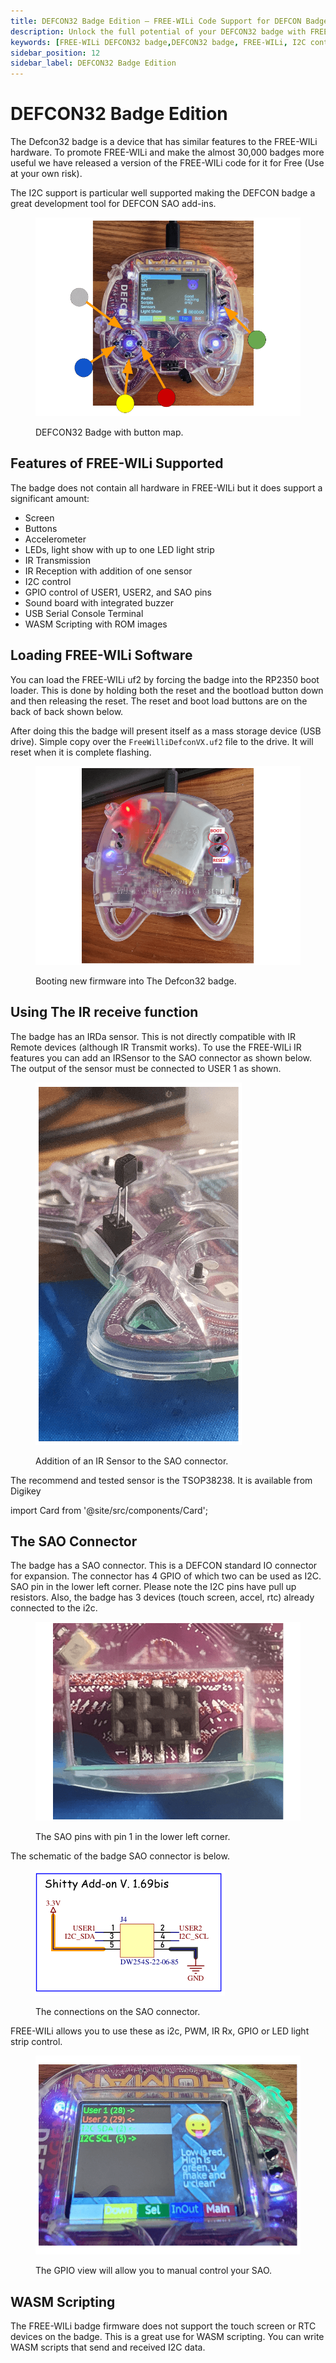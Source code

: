```yaml
---
title: DEFCON32 Badge Edition – FREE-WILi Code Support for DEFCON Badge | I2C, IR, and GPIO Control
description: Unlock the full potential of your DEFCON32 badge with FREE-WILi code support. Enable I2C, GPIO, IR, LEDs, and more. Learn how to load the FREE-WILi uf2 file and use the SAO connector for IR receive and expansion.
keywords: [FREE-WILi DEFCON32 badge,DEFCON32 badge, FREE-WILi, I2C control, IR transmission, IR reception, GPIO, SAO connector, FREE-WILi firmware, WASM scripting, LED control, badge development, USB serial terminal, RP2350 bootloader, TSOP38238]
sidebar_position: 12
sidebar_label: DEFCON32 Badge Edition
---
```


# DEFCON32 Badge Edition

The Defcon32 badge is a device that has similar features to the FREE-WILi hardware. To promote FREE-WILi and make the almost 30,000 badges more useful we have released a version of the FREE-WILi code for it for Free (Use at your own risk).

The I2C support is particular well supported making the DEFCON badge a great development tool for DEFCON SAO add-ins.

<div class="text--center">

<figure>

![DEFCON32 Badge with button mapt](./assets/button-map.png "DEFCON32 Badge with button map")
<figcaption>DEFCON32 Badge with button map.</figcaption>
</figure>
</div>

## Features of FREE-WILi Supported

The badge does not contain all hardware in FREE-WILi but it does support a significant amount:

* Screen
* Buttons
* Accelerometer
* LEDs, light show with up to one LED light strip
* IR Transmission
* IR Reception with addition of one sensor
* I2C control
* GPIO control of USER1, USER2, and SAO pins
* Sound board with integrated buzzer
* USB Serial Console Terminal
* WASM Scripting with ROM images

## Loading FREE-WILi Software

You can load the FREE-WILi uf2 by forcing the badge into the RP2350 boot loader. This is done by holding both the reset and the bootload button down and then releasing the reset. The reset and boot load buttons are on the back of back shown below.

After doing this the badge will present itself as a mass storage device (USB drive). Simple copy over the `FreeWilliDefconVX.uf2` file to the drive. It will reset when it is complete flashing.

<div class="text--center">

<figure>

![Booting new firmware into The Defcon32 badge](./assets/booting-firmware.png "Booting new firmware into The Defcon32 badge")
<figcaption>Booting new firmware into The Defcon32 badge.</figcaption>
</figure>
</div>

## Using The IR receive function

The badge has an IRDa sensor. This is not directly compatible with IR Remote devices (although IR Transmit works). To use the FREE-WILi IR features you can add an IRSensor to the SAO connector as shown below. The output of the sensor must be connected to USER 1 as shown.

<div class="text--center">

<figure>

![Addition of an IR Sensor to the SAO connector](./assets/IR-sensor.png "Addition of an IR Sensor to the SAO connector")
<figcaption>Addition of an IR Sensor to the SAO connector.</figcaption>
</figure>
</div>

The recommend and tested sensor is the TSOP38238. It is available from Digikey

import Card from '@site/src/components/Card'; 

<Card 
  title="TSOP38238 | DigiKey Electronics"
  description="DigiKey Electronics"
  link="https://www.digikey.com/en/products/detail/vishay-semiconductor-opto-division/TSOP38238/1681362" 
  imageUrl="https://www.digikey.com/-/media/Images/Favicons/DigiKey_App_Icon_32x32_rgb.svg"
/>

## The SAO Connector

The badge has a SAO connector. This is a DEFCON standard IO connector for expansion. The connector has 4 GPIO of which two can be used as I2C. SAO pin in the lower left corner. Please note the I2C pins have pull up resistors. Also, the badge has 3 devices (touch screen, accel, rtc) already connected to the i2c.

<div class="text--center">

<figure>

![The SAO pins with pin 1 in the lower left corner](./assets/SAO-pins.png "The SAO pins with pin 1 in the lower left corner")
<figcaption>The SAO pins with pin 1 in the lower left corner.</figcaption>
</figure>
</div>

The schematic of the badge SAO connector is below.

<div class="text--center">

<figure>

![The connections on the SAO connector](./assets/SAO-connector.jpg "The connections on the SAO connector")
<figcaption>The connections on the SAO connector.</figcaption>
</figure>
</div>

FREE-WILi allows you to use these as i2c, PWM, IR Rx, GPIO or LED light strip control.

<div class="text--center">

<figure>

![The GPIO view will allow you to manual control your SAO](./assets/gpio-view.png "The GPIO view will allow you to manual control your SAO.")
<figcaption>The GPIO view will allow you to manual control your SAO.</figcaption>
</figure>
</div>

## WASM Scripting

The FREE-WILi badge firmware does not support the touch screen or RTC devices on the badge. This is a great use for WASM scripting. You can write WASM scripts that send and received I2C data. 

